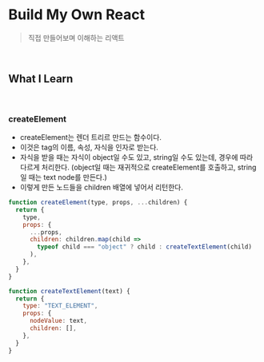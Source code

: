 # Build My Own React

> 직접 만들어보며 이해하는 리액트

<br>

## What I Learn

<br>

### createElement

- createElement는 렌더 트리르 만드는 함수이다.
- 이것은 tag의 이름, 속성, 자식을 인자로 받는다.
- 자식을 받을 때는 자식이 object일 수도 있고, string일 수도 있는데, 경우에 따라 다르게 처리한다. (object일 때는 재귀적으로 createElement를 호출하고, string일 때는 text node를 만든다.)
- 이렇게 만든 노드들을 children 배열에 넣어서 리턴한다.

```js
function createElement(type, props, ...children) {
  return {
    type,
    props: {
      ...props,
      children: children.map(child =>
        typeof child === "object" ? child : createTextElement(child)
      ),
    },
  }
}

function createTextElement(text) {
  return {
    type: "TEXT_ELEMENT",
    props: {
      nodeValue: text,
      children: [],
    },
  }
}
```
